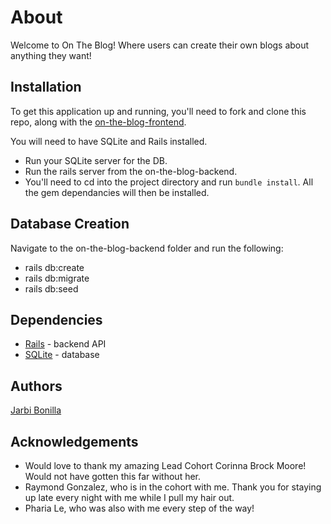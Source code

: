 # About

Welcome to On The Blog! Where users can create their own blogs about anything they want!

## Installation

To get this application up and running, you'll need to fork and clone this repo, along with the [on-the-blog-frontend](https://github.com/JarbiBonilla/on-the-blog-frontend).

You will need to have SQLite and Rails installed.
* Run your SQLite server for the DB.
* Run the rails server from the on-the-blog-backend.
* You'll need to cd into the project directory and run ``bundle install``. All the gem dependancies will then be installed.

## Database Creation
Navigate to the on-the-blog-backend folder and run the following:

* rails db:create
* rails db:migrate
* rails db:seed

## Dependencies 

 * [Rails](https://guides.rubyonrails.org/) - backend API
 * [SQLite](https://www.sqlite.org/index.html) - database

 ## Authors

[Jarbi Bonilla](https://github.com/JarbiBonilla)

## Acknowledgements

* Would love to thank my amazing Lead Cohort Corinna Brock Moore! Would not have gotten this far without her.
* Raymond Gonzalez, who is in the cohort with me. Thank you for staying up late every night with me while I pull my hair out.
* Pharia Le, who was also with me every step of the way!
